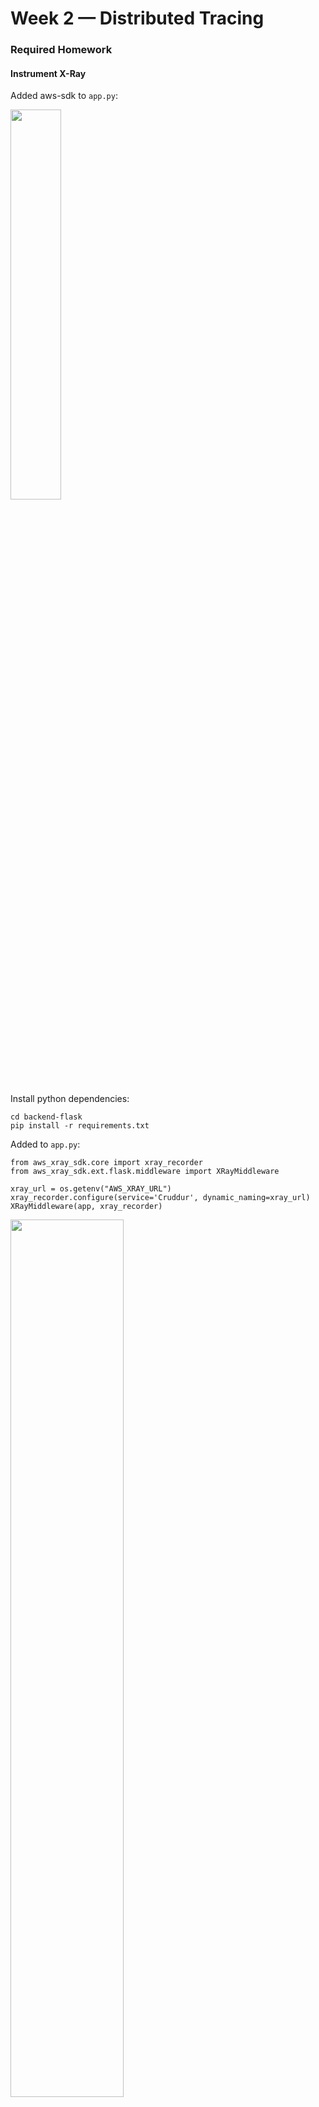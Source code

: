 # Week 2 — Distributed Tracing
### Required Homework

#### Instrument X-Ray

Added aws-sdk to ```app.py```:

<img src="https://user-images.githubusercontent.com/66444859/222324500-8aa1ce12-2732-4924-a4cd-74be188af47c.png" width=40% >

Install python dependencies:
```
cd backend-flask
pip install -r requirements.txt
```

Added to ```app.py```: 
```
from aws_xray_sdk.core import xray_recorder
from aws_xray_sdk.ext.flask.middleware import XRayMiddleware

xray_url = os.getenv("AWS_XRAY_URL")
xray_recorder.configure(service='Cruddur', dynamic_naming=xray_url)
XRayMiddleware(app, xray_recorder)
```
<img src="https://user-images.githubusercontent.com/66444859/222326635-0ff4c518-5fb5-4293-99f4-fa87b75a343f.png" width=60% >

##### Setup AWS X-Ray Resources
Add ```aws/json/xray.json```
```
{
  "SamplingRule": {
      "RuleName": "Cruddur",
      "ResourceARN": "*",
      "Priority": 9000,
      "FixedRate": 0.1,
      "ReservoirSize": 5,
      "ServiceName": "Cruddur",
      "ServiceType": "*",
      "Host": "*",
      "HTTPMethod": "*",
      "URLPath": "*",
      "Version": 1
  }
}
```
<img src="https://user-images.githubusercontent.com/66444859/222327256-cf997a2d-0566-49d4-be3d-b26372b7cdea.png" width=40% >

```
aws xray create-group \
   --group-name "Cruddur" \
   --filter-expression "service(\"backend-flask\")"
```

<img src="https://user-images.githubusercontent.com/66444859/222337755-2b11ed39-d09e-4190-bc6e-ccf8a25235fa.png" width=40% >

X-Ray traces group was created, which will group traces together with ```service("backend-flask")``` filter:

<img src="https://user-images.githubusercontent.com/66444859/222338469-dc8f2fda-39e5-40cc-a185-166ae72d178b.png" width=55% >

Create sampling rule
```aws xray create-sampling-rule --cli-input-json file://aws/json/xray.json```

<img src="https://user-images.githubusercontent.com/66444859/222340536-9812a71d-91e0-410c-ba05-d407b4fa8a46.png" width=55% >

Sampling rile was created

<img src="https://user-images.githubusercontent.com/66444859/222341367-08e04544-af52-44b1-a1fa-b8ed0d438343.png" width=55% >

##### Install X-Ray Daemon

Add Deamon Service to Docker Compose
```
  xray-daemon:
    image: "amazon/aws-xray-daemon"
    environment:
      AWS_ACCESS_KEY_ID: "${AWS_ACCESS_KEY_ID}"
      AWS_SECRET_ACCESS_KEY: "${AWS_SECRET_ACCESS_KEY}"
      AWS_REGION: "us-east-1"
    command:
      - "xray -o -b xray-daemon:2000"
    ports:
      - 2000:2000/udp
```



